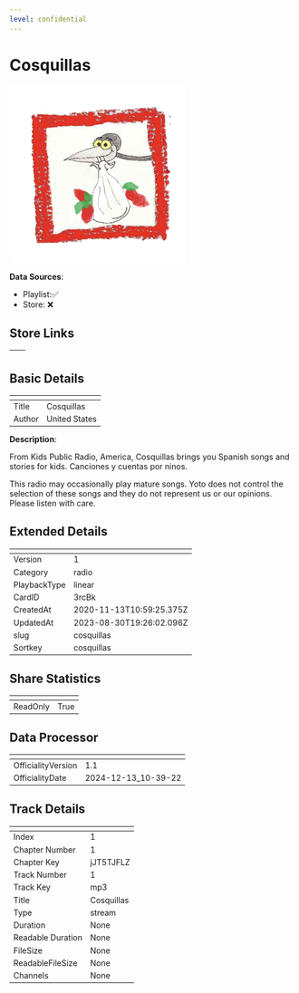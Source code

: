 ```yaml
---
level: confidential
---
```

# Cosquillas

![card_[3rcBk].png](../../img/cards/card_[3rcBk].png)

**Data Sources**: 

- Playlist:✅
- Store: ❌


## Store Links

| <!-- --> | <!-- --> |
| - | - |


## Basic Details

| <!-- --> | <!-- --> |
| - | - |
| Title | Cosquillas |
| Author | United States |

**Description**:

From Kids Public Radio, America, Cosquillas brings you Spanish songs and stories for kids. Canciones y cuentas por ninos.

This radio may occasionally play mature songs. Yoto does not control the selection of these songs and they do not represent us or our opinions. Please listen with care.


## Extended Details

| <!-- --> | <!-- --> |
| - | - |
| Version | 1 |
| Category | radio |
| PlaybackType | linear |
| CardID | 3rcBk |
| CreatedAt | 2020-11-13T10:59:25.375Z |
| UpdatedAt | 2023-08-30T19:26:02.096Z |
| slug | cosquillas |
| Sortkey | cosquillas |


## Share Statistics

| <!-- --> | <!-- --> |
| - | - |
| ReadOnly | True |


## Data Processor

| <!-- --> | <!-- --> |
| - | - |
| OfficialityVersion | 1.1
| OfficialityDate | 2024-12-13_10-39-22


## Track Details

| <!-- --> | <!-- --> |
| - | - |
| Index | 1 |
| Chapter Number | 1 |
| Chapter Key | jJT5TJFLZ |
| Track Number | 1 |
| Track Key | mp3 |
| Title | Cosquillas |
| Type | stream |
| Duration | None |
| Readable Duration | None |
| FileSize | None |
| ReadableFileSize | None |
| Channels | None |

